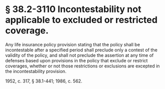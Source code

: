 # § 38.2-3110 Incontestability not applicable to excluded or restricted coverage.

<p>Any life insurance policy provision stating that the policy shall be incontestable after a specified period shall preclude only a contest of the validity of the policy, and shall not preclude the assertion at any time of defenses based upon provisions in the policy that exclude or restrict coverages, whether or not those restrictions or exclusions are excepted in the incontestability provision.</p><p>1952, c. 317, § 38.1-441; 1986, c. 562.</p>